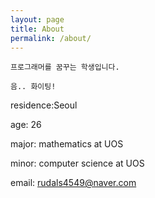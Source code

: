 ```yaml
---
layout: page
title: About
permalink: /about/
---
```


```
프로그래머를 꿈꾸는 학생입니다.

음.. 화이팅!
```

residence:Seoul

age: 26

major: mathematics at UOS

minor: computer science at UOS

email: rudals4549@naver.com
